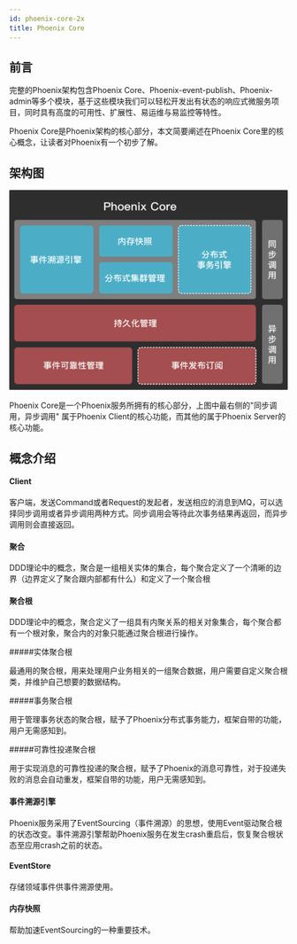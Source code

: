 ```yaml
---
id: phoenix-core-2x
title: Phoenix Core
---
```


## 前言

完整的Phoenix架构包含Phoenix Core、Phoenix-event-publish、Phoenix-admin等多个模块，基于这些模块我们可以轻松开发出有状态的响应式微服务项目，同时具有高度的可用性、扩展性、易运维与易监控等特性。

Phoenix Core是Phoenix架构的核心部分，本文简要阐述在Phoenix Core里的核心概念，让读者对Phoenix有一个初步了解。



## 架构图

![image-20200414171508602](../../assets/phoenix2.x/phoenix-admin/image-20200414171508602.png)



Phoenix Core是一个Phoenix服务所拥有的核心部分，上图中最右侧的"同步调用，异步调用" 属于Phoenix Client的核心功能，而其他的属于Phoenix Server的核心功能。



## 概念介绍

#### Client

客户端，发送Command或者Request的发起者，发送相应的消息到MQ，可以选择同步调用或者异步调用两种方式。同步调用会等待此次事务结果再返回，而异步调用则会直接返回。

#### 聚合

DDD理论中的概念，聚合是一组相关实体的集合，每个聚合定义了一个清晰的边界（边界定义了聚合跟内部都有什么）和定义了一个聚合根

#### 聚合根

DDD理论中的概念，聚合定义了一组具有内聚关系的相关对象集合，每个聚合都有一个根对象，聚合内的对象只能通过聚合根进行操作。

#####实体聚合根

最通用的聚合根，用来处理用户业务相关的一组聚合数据，用户需要自定义聚合根类，并维护自己想要的数据结构。

#####事务聚合根

用于管理事务状态的聚合根，赋予了Phoenix分布式事务能力，框架自带的功能，用户无需感知到。

#####可靠性投递聚合根

用于实现消息的可靠性投递的聚合根，赋予了Phoenix的消息可靠性，对于投递失败的消息会自动重发，框架自带的功能，用户无需感知到。

#### 事件溯源引擎

Phoenix服务采用了EventSourcing（事件溯源）的思想，使用Event驱动聚合根的状态改变。事件溯源引擎帮助Phoenix服务在发生crash重启后，恢复聚合根状态至应用crash之前的状态。

#### EventStore

存储领域事件供事件溯源使用。

#### 内存快照

帮助加速EventSourcing的一种重要技术。